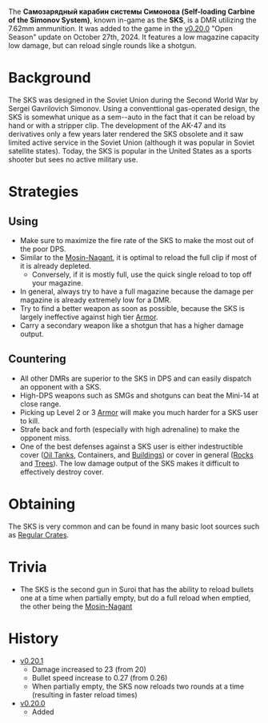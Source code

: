 The **Самозарядный карабин системы Симонова (Self-loading Carbine of the Simonov System)**, known in-game as the **SKS**, is a DMR utilizing the 7.62mm ammunition. It was added to the game in the [v0.20.0](https://github.com/HasangerGames/suroi/releases/tag/v0.20.0) "Open Season" update on October 27th, 2024. It features a low magazine capacity low damage, but can reload single rounds like a shotgun.

# Background
The SKS was designed in the Soviet Union during the Second World War by Sergei Gavrilovich Simonov. Using a conventtional gas-operated design, the SKS is somewhat unique as a sem--auto in the fact that it can be reload by hand or with a stripper clip. The development of the AK-47 and its derivatives only a few years later rendered the SKS obsolete and it saw limited active service in the Soviet Union (although it was popular in Soviet satellite states). Today, the SKS is popular in the United States as a sports shooter but sees no active military use.

# Strategies
## Using
- Make sure to maximize the fire rate of the SKS to make the most out of the poor DPS.
- Similar to the [Mosin-Nagant](/weapons/guns/mosin_nagant), it is optimal to reload the full clip if most of it is already depleted.
  - Conversely, if it is mostly full, use the quick single reload to top off your magazine.
- In general, always try to have a full magazine because the damage per magazine is already extremely low for a DMR.
- Try to find a better weapon as soon as possible, because the SKS is largely ineffective against high tier [Armor](/equipment/armor).
- Carry a secondary weapon like a shotgun that has a higher damage output.

## Countering
- All other DMRs are superior to the SKS in DPS and can easily dispatch an opponent with a SKS.
- High-DPS weapons such as SMGs and shotguns can beat the Mini-14 at close range.
- Picking up Level 2 or 3 [Armor](/equipment/armor) will make you much harder for a SKS user to kill.
- Strafe back and forth (especially with high adrenaline) to make the opponent miss. 
- One of the best defenses against a SKS user is either indestructible cover ([Oil Tanks](/obstacles/oil_tank), Containers, and [Buildings](/buildings)) or cover in general ([Rocks](/obstacles/rock) and [Trees](/obstacles/tree)). The low damage output of the SKS makes it difficult to effectively destroy cover.

# Obtaining
The SKS is very common and can be found in many basic loot sources such as [Regular Crates](/obstacles/regular_crate).

# Trivia
- The SKS is the second gun in Suroi that has the ability to reload bullets one at a time when partially empty, but do a full reload when emptied, the other being the [Mosin-Nagant](/weapons/guns/mosin_nagant)

# History
- [v0.20.1](https://github.com/HasangerGames/suroi/releases/tag/v0.20.1)
  - Damage increased to 23 (from 20)
  - Bullet speed increase to 0.27 (from 0.26)
  - When partially empty, the SKS now reloads two rounds at a time (resulting in faster reload times)
- [v0.20.0](https://github.com/HasangerGames/suroi/releases/tag/v0.20.0)
  - Added